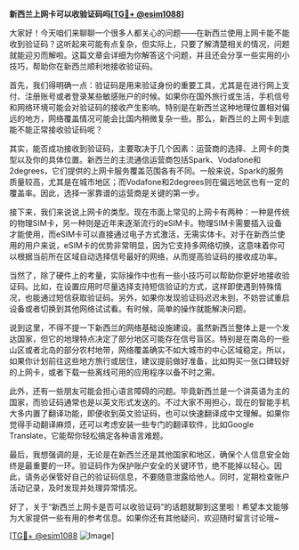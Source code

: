 **新西兰上网卡可以收验证码吗[[TG💪+ @esim1088](https://t.me/s/esim1088)]**

大家好！今天咱们来聊聊一个很多人都关心的问题——在新西兰使用上网卡能不能收到验证码？这听起来可能有点复杂，但实际上，只要了解清楚相关的情况，问题就能迎刃而解啦。这篇文章会详细为你解答这个问题，并且还会分享一些实用的小技巧，帮助你在新西兰顺利地接收验证码。

首先，我们得明确一点：验证码是用来验证身份的重要工具，尤其是在进行网上支付、注册账号或者登录某些敏感账户的时候。如果你在国外旅行或生活，手机信号和网络环境可能会对验证码的接收产生影响。特别是在新西兰这种地理位置相对偏远的地方，网络覆盖情况可能会比国内稍微复杂一些。那么，新西兰的上网卡到底能不能正常接收验证码呢？

其实，能否成功接收到验证码，主要取决于几个因素：运营商的选择、上网卡的类型以及你的具体位置。新西兰的主流通信运营商包括Spark、Vodafone和2degrees，它们提供的上网卡服务覆盖范围各有不同。一般来说，Spark的服务质量较高，尤其是在城市地区；而Vodafone和2degrees则在偏远地区也有一定的覆盖率。因此，选择一家靠谱的运营商是关键的第一步。

接下来，我们来说说上网卡的类型。现在市面上常见的上网卡有两种：一种是传统的物理SIM卡，另一种则是近年来逐渐流行的eSIM卡。物理SIM卡需要插入设备才能使用，而eSIM卡可以直接通过电子方式激活，无需实体卡。对于在新西兰使用的用户来说，eSIM卡的优势非常明显，因为它支持多网络切换，这意味着你可以根据当前所在区域自动选择信号最好的网络，从而提高验证码的接收成功率。

当然了，除了硬件上的考量，实际操作中也有一些小技巧可以帮助你更好地接收验证码。比如，在设置应用时尽量选择支持短信验证的方式，这样即使遇到特殊情况，也能通过短信获取验证码。另外，如果你发现验证码迟迟未到，不妨尝试重启设备或者切换到其他网络试试看。有时候，简单的操作就能解决问题。

说到这里，不得不提一下新西兰的网络基础设施建设。虽然新西兰整体上是一个发达国家，但它的地理特点决定了部分地区可能存在信号盲区。特别是在南岛的一些山区或者北岛的部分农村地带，网络覆盖确实不如大城市的中心区域稳定。所以，如果你计划前往这些地方旅行或居住，建议提前做好准备，比如购买一张口碑较好的上网卡，或者下载一些离线可用的应用程序以备不时之需。

此外，还有一些朋友可能会担心语言障碍的问题。毕竟新西兰是一个讲英语为主的国家，而验证码通常也是以英文形式发送的。不过大家不用担心，现在的智能手机大多内置了翻译功能，即便收到英文验证码，也可以快速翻译成中文理解。如果你觉得手动翻译麻烦，还可以考虑安装一些专门的翻译软件，比如Google Translate，它能帮你轻松搞定各种语言难题。

最后，我想强调的是，无论是在新西兰还是其他国家和地区，确保个人信息安全始终是最重要的一环。验证码作为保护账户安全的关键环节，绝不能掉以轻心。因此，请务必保管好自己的验证码信息，不要随意泄露给他人。同时，定期检查账户活动记录，及时发现并处理异常情况。

好了，关于“新西兰上网卡是否可以收验证码”的话题就聊到这里啦！希望本文能够为大家提供一些有用的参考信息。如果你还有其他疑问，欢迎随时留言讨论哦~

[[TG💪+ @esim1088](https://t.me/s/esim1088) ![Image](https://i.postimg.cc/4NQfJmqS/Snipaste-2025-05-13-00-14-12.png)]